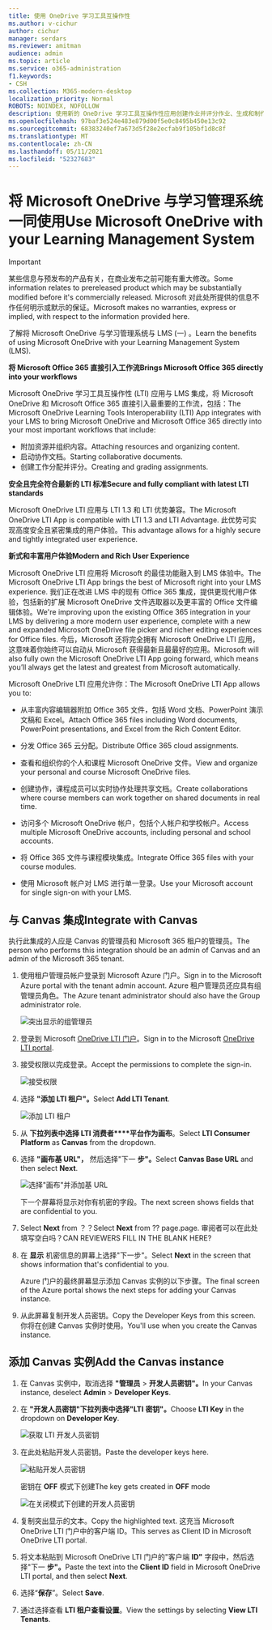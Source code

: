 ```yaml
---
title: 使用 OneDrive 学习工具互操作性
ms.author: v-cichur
author: cichur
manager: serdars
ms.reviewer: amitman
audience: admin
ms.topic: article
ms.service: o365-administration
f1.keywords:
- CSH
ms.collection: M365-modern-desktop
localization_priority: Normal
ROBOTS: NOINDEX, NOFOLLOW
description: 使用新的 OneDrive 学习工具互操作性应用创建作业并评分作业、生成和制作课程内容，并实时协作处理文件。
ms.openlocfilehash: 97baf3e524e483e879d00f5e0c8495b450e13c92
ms.sourcegitcommit: 68383240ef7a673d5f28e2ecfab9f105bf1d8c8f
ms.translationtype: MT
ms.contentlocale: zh-CN
ms.lasthandoff: 05/11/2021
ms.locfileid: "52327683"
---
```

# <a name="use-microsoft-onedrive-with-your-learning-management-system"></a><span data-ttu-id="35a1a-103">将 Microsoft OneDrive 与学习管理系统一同使用</span><span class="sxs-lookup"><span data-stu-id="35a1a-103">Use Microsoft OneDrive with your Learning Management System</span></span>

> [!IMPORTANT]
> <span data-ttu-id="35a1a-104">某些信息与预发布的产品有关，在商业发布之前可能有重大修改。</span><span class="sxs-lookup"><span data-stu-id="35a1a-104">Some information relates to prereleased product which may be substantially modified before it's commercially released.</span></span> <span data-ttu-id="35a1a-105">Microsoft 对此处所提供的信息不作任何明示或默示的保证。</span><span class="sxs-lookup"><span data-stu-id="35a1a-105">Microsoft makes no warranties, express or implied, with respect to the information provided here.</span></span>

<span data-ttu-id="35a1a-106">了解将 Microsoft OneDrive 与学习管理系统与 LMS (一) 。</span><span class="sxs-lookup"><span data-stu-id="35a1a-106">Learn the benefits of using Microsoft OneDrive with your Learning Management System (LMS).</span></span>

<span data-ttu-id="35a1a-107">**将 Microsoft Office 365 直接引入工作流**</span><span class="sxs-lookup"><span data-stu-id="35a1a-107">**Brings Microsoft Office 365 directly into your workflows**</span></span>

<span data-ttu-id="35a1a-108">Microsoft OneDrive 学习工具互操作性 (LTI) 应用与 LMS 集成，将 Microsoft OneDrive 和 Microsoft Office 365 直接引入最重要的工作流，包括：</span><span class="sxs-lookup"><span data-stu-id="35a1a-108">The Microsoft OneDrive Learning Tools Interoperability (LTI) App integrates with your LMS to bring Microsoft OneDrive and Microsoft Office 365 directly into your most important workflows that include:</span></span>

- <span data-ttu-id="35a1a-109">附加资源并组织内容。</span><span class="sxs-lookup"><span data-stu-id="35a1a-109">Attaching resources and organizing content.</span></span>
- <span data-ttu-id="35a1a-110">启动协作文档。</span><span class="sxs-lookup"><span data-stu-id="35a1a-110">Starting collaborative documents.</span></span>
- <span data-ttu-id="35a1a-111">创建工作分配并评分。</span><span class="sxs-lookup"><span data-stu-id="35a1a-111">Creating and grading assignments.</span></span>

<span data-ttu-id="35a1a-112">**安全且完全符合最新的 LTI 标准**</span><span class="sxs-lookup"><span data-stu-id="35a1a-112">**Secure and fully compliant with latest LTI standards**</span></span>

<span data-ttu-id="35a1a-113">Microsoft OneDrive LTI 应用与 LTI 1.3 和 LTI 优势兼容。</span><span class="sxs-lookup"><span data-stu-id="35a1a-113">The Microsoft OneDrive LTI App is compatible with LTI 1.3 and LTI Advantage.</span></span> <span data-ttu-id="35a1a-114">此优势可实现高度安全且紧密集成的用户体验。</span><span class="sxs-lookup"><span data-stu-id="35a1a-114">This advantage allows for a highly secure and tightly integrated user experience.</span></span>

<span data-ttu-id="35a1a-115">**新式和丰富用户体验**</span><span class="sxs-lookup"><span data-stu-id="35a1a-115">**Modern and Rich User Experience**</span></span>

<span data-ttu-id="35a1a-116">Microsoft OneDrive LTI 应用将 Microsoft 的最佳功能融入到 LMS 体验中。</span><span class="sxs-lookup"><span data-stu-id="35a1a-116">The Microsoft OneDrive LTI App brings the best of Microsoft right into your LMS experience.</span></span> <span data-ttu-id="35a1a-117">我们正在改进 LMS 中的现有 Office 365 集成，提供更现代用户体验，包括新的扩展 Microsoft OneDrive 文件选取器以及更丰富的 Office 文件编辑体验。</span><span class="sxs-lookup"><span data-stu-id="35a1a-117">We're improving upon the existing Office 365 integration in your LMS by delivering a more modern user experience, complete with a new and expanded Microsoft OneDrive file picker and richer editing experiences for Office files.</span></span> <span data-ttu-id="35a1a-118">今后，Microsoft 还将完全拥有 Microsoft OneDrive LTI 应用，这意味着你始终可以自动从 Microsoft 获得最新且最最好的应用。</span><span class="sxs-lookup"><span data-stu-id="35a1a-118">Microsoft will also fully own the Microsoft OneDrive LTI App going forward, which means you’ll always get the latest and greatest from Microsoft automatically.</span></span>

<span data-ttu-id="35a1a-119">Microsoft OneDrive LTI 应用允许你：</span><span class="sxs-lookup"><span data-stu-id="35a1a-119">The Microsoft OneDrive LTI App allows you to:</span></span>

- <span data-ttu-id="35a1a-120">从丰富内容编辑器附加 Office 365 文件，包括 Word 文档、PowerPoint 演示文稿和 Excel。</span><span class="sxs-lookup"><span data-stu-id="35a1a-120">Attach Office 365 files including Word documents, PowerPoint presentations, and Excel from the Rich Content Editor.</span></span>

- <span data-ttu-id="35a1a-121">分发 Office 365 云分配。</span><span class="sxs-lookup"><span data-stu-id="35a1a-121">Distribute Office 365 cloud assignments.</span></span>

- <span data-ttu-id="35a1a-122">查看和组织你的个人和课程 Microsoft OneDrive 文件。</span><span class="sxs-lookup"><span data-stu-id="35a1a-122">View and organize your personal and course Microsoft OneDrive files.</span></span>

- <span data-ttu-id="35a1a-123">创建协作，课程成员可以实时协作处理共享文档。</span><span class="sxs-lookup"><span data-stu-id="35a1a-123">Create collaborations where course members can work together on shared documents in real time.</span></span>

- <span data-ttu-id="35a1a-124">访问多个 Microsoft OneDrive 帐户，包括个人帐户和学校帐户。</span><span class="sxs-lookup"><span data-stu-id="35a1a-124">Access multiple Microsoft OneDrive accounts, including personal and school accounts.</span></span>

- <span data-ttu-id="35a1a-125">将 Office 365 文件与课程模块集成。</span><span class="sxs-lookup"><span data-stu-id="35a1a-125">Integrate Office 365 files with your course modules.</span></span>

- <span data-ttu-id="35a1a-126">使用 Microsoft 帐户对 LMS 进行单一登录。</span><span class="sxs-lookup"><span data-stu-id="35a1a-126">Use your Microsoft account for single sign-on with your LMS.</span></span>

## <a name="integrate-with-canvas"></a><span data-ttu-id="35a1a-127">与 Canvas 集成</span><span class="sxs-lookup"><span data-stu-id="35a1a-127">Integrate with Canvas</span></span>

<span data-ttu-id="35a1a-128">执行此集成的人应是 Canvas 的管理员和 Microsoft 365 租户的管理员。</span><span class="sxs-lookup"><span data-stu-id="35a1a-128">The person who performs this integration should be an admin of Canvas and an admin of the Microsoft 365 tenant.</span></span>

1. <span data-ttu-id="35a1a-129">使用租户管理员帐户登录到 Microsoft Azure 门户。</span><span class="sxs-lookup"><span data-stu-id="35a1a-129">Sign in to the Microsoft Azure portal with the tenant admin account.</span></span> <span data-ttu-id="35a1a-130">Azure 租户管理员还应具有组管理员角色。</span><span class="sxs-lookup"><span data-stu-id="35a1a-130">The Azure tenant administrator should also have the Group administrator role.</span></span>

    ![突出显示的组管理员](../media/lti-media/lti-group-admin.png)

2. <span data-ttu-id="35a1a-132">登录到 Microsoft [OneDrive LTI 门户](https://odltiappnl.azurewebsites.net/admin)。</span><span class="sxs-lookup"><span data-stu-id="35a1a-132">Sign in to the Microsoft [OneDrive LTI portal](https://odltiappnl.azurewebsites.net/admin).</span></span>

3. <span data-ttu-id="35a1a-133">接受权限以完成登录。</span><span class="sxs-lookup"><span data-stu-id="35a1a-133">Accept the permissions to complete the sign-in.</span></span>

    ![接受权限](../media/lti-media/lti-permissions.png)

4. <span data-ttu-id="35a1a-135">选择 **"添加 LTI 租户"。**</span><span class="sxs-lookup"><span data-stu-id="35a1a-135">Select **Add LTI Tenant**.</span></span>

     ![添加 LTI 租户](../media/lti-media/lti-add-tenant.png)

5. <span data-ttu-id="35a1a-137">从 **下拉列表中选择 LTI 消费者\*\*\*\*平台作为画布**。</span><span class="sxs-lookup"><span data-stu-id="35a1a-137">Select **LTI Consumer Platform** as **Canvas** from the dropdown.</span></span>

6. <span data-ttu-id="35a1a-138">选择 **"画布基 URL"，** 然后选择"下一 **步"。**</span><span class="sxs-lookup"><span data-stu-id="35a1a-138">Select **Canvas Base URL** and then select **Next**.</span></span>

    ![选择"画布"并添加基 URL](../media/lti-media/lti-canvas-base-url.png)

   <span data-ttu-id="35a1a-140">下一个屏幕将显示对你有机密的字段。</span><span class="sxs-lookup"><span data-stu-id="35a1a-140">The next screen shows fields that are confidential to you.</span></span>

7. <span data-ttu-id="35a1a-141">Select **Next** from ？？</span><span class="sxs-lookup"><span data-stu-id="35a1a-141">Select **Next** from ??</span></span> <span data-ttu-id="35a1a-142">page.</span><span class="sxs-lookup"><span data-stu-id="35a1a-142">page.</span></span> <span data-ttu-id="35a1a-143">审阅者可以在此处填写空白吗？</span><span class="sxs-lookup"><span data-stu-id="35a1a-143">CAN REVIEWERS FILL IN THE BLANK HERE?</span></span>

8. <span data-ttu-id="35a1a-144">在 **显示** 机密信息的屏幕上选择"下一步"。</span><span class="sxs-lookup"><span data-stu-id="35a1a-144">Select **Next** in the screen that shows information that's confidential to you.</span></span>

   <span data-ttu-id="35a1a-145">Azure 门户的最终屏幕显示添加 Canvas 实例的以下步骤。</span><span class="sxs-lookup"><span data-stu-id="35a1a-145">The final screen of the Azure portal shows the next steps for adding your Canvas instance.</span></span>

9. <span data-ttu-id="35a1a-146">从此屏幕复制开发人员密钥。</span><span class="sxs-lookup"><span data-stu-id="35a1a-146">Copy the Developer Keys from this screen.</span></span> <span data-ttu-id="35a1a-147">你将在创建 Canvas 实例时使用。</span><span class="sxs-lookup"><span data-stu-id="35a1a-147">You'll use when you create the Canvas instance.</span></span>

## <a name="add-the-canvas-instance"></a><span data-ttu-id="35a1a-148">添加 Canvas 实例</span><span class="sxs-lookup"><span data-stu-id="35a1a-148">Add the Canvas instance</span></span>

1. <span data-ttu-id="35a1a-149">在 Canvas 实例中，取消选择 **"管理员**  >  **开发人员密钥"。**</span><span class="sxs-lookup"><span data-stu-id="35a1a-149">In your Canvas instance, deselect **Admin** > **Developer Keys**.</span></span>

2. <span data-ttu-id="35a1a-150">在 **"开发人员密钥"下拉列表中选择"LTI** **密钥"。**</span><span class="sxs-lookup"><span data-stu-id="35a1a-150">Choose **LTI Key** in the dropdown on **Developer Key**.</span></span>

   ![获取 LTI 开发人员密钥](../media/lti-media/lti-developer-keys.png)

3. <span data-ttu-id="35a1a-152">在此处粘贴开发人员密钥。</span><span class="sxs-lookup"><span data-stu-id="35a1a-152">Paste the developer keys here.</span></span>

     ![粘贴开发人员密钥](../media/lti-media/lti-developer-keys.png)

   <span data-ttu-id="35a1a-154">密钥在 **OFF** 模式下创建</span><span class="sxs-lookup"><span data-stu-id="35a1a-154">The key gets created in **OFF** mode</span></span>

   ![在关闭模式下创建的开发人员密钥](../media/lti-media/lti-copy-developer-keys.png)

4. <span data-ttu-id="35a1a-156">复制突出显示的文本。</span><span class="sxs-lookup"><span data-stu-id="35a1a-156">Copy the highlighted text.</span></span>
    <span data-ttu-id="35a1a-157">这充当 Microsoft OneDrive LTI 门户中的客户端 ID。</span><span class="sxs-lookup"><span data-stu-id="35a1a-157">This serves as Client ID in Microsoft OneDrive LTI portal.</span></span>

5. <span data-ttu-id="35a1a-158">将文本粘贴到 Microsoft OneDrive LTI 门户的"客户端 **ID"** 字段中，然后选择"下一 **步"。**</span><span class="sxs-lookup"><span data-stu-id="35a1a-158">Paste the text into the **Client ID** field in Microsoft OneDrive LTI portal, and then select **Next**.</span></span>

6. <span data-ttu-id="35a1a-159">选择“**保存**”。</span><span class="sxs-lookup"><span data-stu-id="35a1a-159">Select **Save**.</span></span>

7. <span data-ttu-id="35a1a-160">通过选择查看 **LTI 租户查看设置**。</span><span class="sxs-lookup"><span data-stu-id="35a1a-160">View the settings by selecting **View LTI Tenants**.</span></span>

